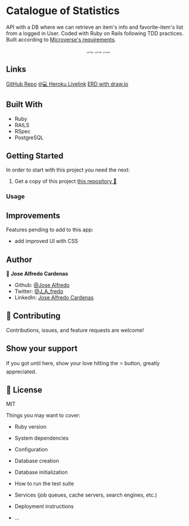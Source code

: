 # Catalogue of Statistics
API with a DB where we can retrieve an item's info and favorite-item's list from a logged in User. Coded with Ruby on Rails following TDD practices.
Built according to [Microverse's requirements](https://www.notion.so/Final-Capstone-Project-Find-Your-House-9a424802e7dc48eb8ef40e2ac09397d1).

<div style="text-align: center;">
<img src="src/assets/S-C_01.png" alt="image" style="zoom: 33%;" />
<img src="src/assets/S-C_02.png" alt="image" style="zoom: 33%;" />
<img src="src/assets/S-C_03.png" alt="image" style="zoom: 33%;" />
</div>

## Links
[GitHub Repo](https://github.com/NewIncome/find-my-item-api)
[:globe_with_meridians::computer: Heroku Livelink](https://statistics-catalogue.herokuapp.com/)
[ERD with draw.io](https://app.diagrams.net/#W388c734d24bdc20a%2F388C734D24BDC20A!531)

## Built With 

- Ruby
- RAILS
- RSpec
- PostgreSQL

## Getting Started

In order to start with this project you need the next:

1. Get a copy of this project [this repository :blue_book:](https://github.com/NewIncome/find-my-item-api)
<!-- 
Once you have cloned this project
1. Go to project folder
2. run `npm install` or `yarn install`
3. run `npm start` -->

### Usage

<!-- - Enter the **Name** of a company you wish check it's stats, for a list of companies that have that name or those letters i it's name
- Click on the **Company item** you like to see it's details/stats
- You can additionally Select filter to view less companies, either by **currency** or by **stockExchange** -->

## Improvements

Features pending to add to this app:
- add improved UI with CSS

## Author
👤 **Jose Alfredo Cardenas**

- Github: [@Jose Alfredo](https://github.com/NewIncome)
- Twitter: [@J_A_fredo](https://twitter.com/J_A_fredo)
- LinkedIn: [Jose Alfredo Cardenas](https://www.linkedin.com/in/j-alfredo-c/)  

## 🤝 Contributing

Contributions, issues, and feature requests are welcome!

## Show your support

If you got until here, show your love hitting the ⭐️ button, greatly appreciated.

## 📝 License

MIT



Things you may want to cover:

* Ruby version

* System dependencies

* Configuration

* Database creation

* Database initialization

* How to run the test suite

* Services (job queues, cache servers, search engines, etc.)

* Deployment instructions

* ...
